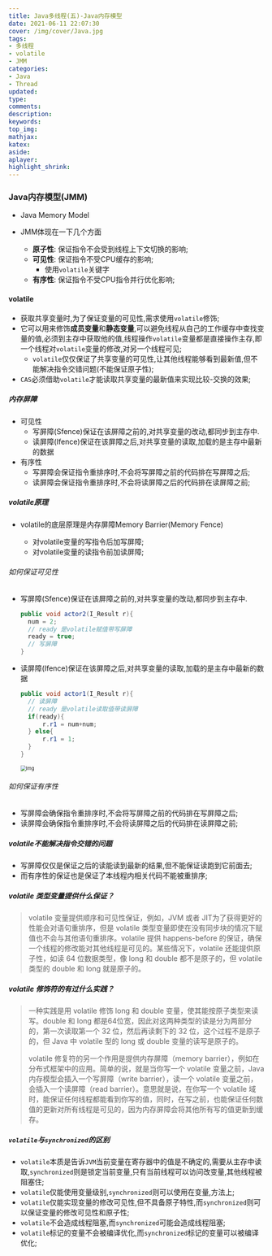 ```yaml
---
title: Java多线程(五)-Java内存模型
date: 2021-06-11 22:07:30
cover: /img/cover/Java.jpg
tags:
- 多线程
- volatile
- JMM
categories:
- Java
- Thread
updated:
type:
comments:
description:
keywords:
top_img:
mathjax:
katex:
aside:
aplayer:
highlight_shrink:
---
```


### Java内存模型(JMM)

* Java Memory Model

* JMM体现在一下几个方面
  * **原子性**: 保证指令不会受到线程上下文切换的影响;
  * **可见性**: 保证指令不受CPU缓存的影响;
    * 使用`volatile`关键字
  * **有序性**: 保证指令不受CPU指令并行优化影响;

#### volatile

* 获取共享变量时,为了保证变量的可见性,需求使用`volatile`修饰;
* 它可以用来修饰**成员变量**和**静态变量**,可以避免线程从自己的工作缓存中查找变量的值,必须到主存中获取他的值,线程操作`volatile`变量都是直接操作主存,即一个线程对`volatile`变量的修改,对另一个线程可见;
  * `volatile`仅仅保证了共享变量的可见性,让其他线程能够看到最新值,但不能解决指令交错问题(不能保证原子性);
* `CAS`必须借助`volatile`才能读取共享变量的最新值来实现比较-交换的效果;

##### 内存屏障

* 可见性
  * 写屏障(Sfence)保证在该屏障之前的,对共享变量的改动,都同步到主存中.
  * 读屏障(Ifence)保证在该屏障之后,对共享变量的读取,加载的是主存中最新的数据
* 有序性
  * 写屏障会保证指令重排序时,不会将写屏障之前的代码排在写屏障之后;
  * 读屏障会保证指令重排序时,不会将读屏障之后的代码排在读屏障之前;

##### volatile原理

* volatile的底层原理是内存屏障Memory Barrier(Memory Fence)

  * 对volatile变量的写指令后加写屏障;
  * 对volatile变量的读指令前加读屏障;

###### 如何保证可见性

* 写屏障(Sfence)保证在该屏障之前的,对共享变量的改动,都同步到主存中.

  ```java
  public void actor2(I_Result r){
  	num = 2;
  	// ready 是volatile赋值带写屏障
  	ready = true;
  	// 写屏障
  }
  ```

* 读屏障(Ifence)保证在该屏障之后,对共享变量的读取,加载的是主存中最新的数据

  ```java
  public void actor1(I_Result r){
  	// 读屏障
  	// ready 是volatile读取值带读屏障
  	if(ready){
  		r.r1 = num+num;
  	} else{
  		r.r1 = 1;
  	}
  }
  ```

  <img src="https://www.holelin.cn/img/java/thread/volatile%E8%AF%BB%E5%86%99%E5%B1%8F%E9%9A%9C.png" alt="img" style="zoom: 67%;" />

###### 如何保证有序性

* 写屏障会确保指令重排序时,不会将写屏障之前的代码排在写屏障之后;
* 读屏障会确保指令重排序时,不会将读屏障之后的代码排在读屏障之前;

##### volatile不能解决指令交错的问题

* 写屏障仅仅是保证之后的读能读到最新的结果,但不能保证读跑到它前面去;
* 而有序性的保证也是保证了本线程内相关代码不能被重排序;

##### **volatile 类型变量提供什么保证？**

> volatile 变量提供顺序和可见性保证，例如，JVM 或者 JIT为了获得更好的性能会对语句重排序，但是 volatile 类型变量即使在没有同步块的情况下赋值也不会与其他语句重排序。volatile 提供 happens-before 的保证，确保一个线程的修改能对其他线程是可见的。某些情况下，volatile 还能提供原子性，如读 64 位数据类型，像 long 和 double 都不是原子的，但 volatile 类型的 double 和 long 就是原子的。

##### **volatile 修饰符的有过什么实践？**

> 一种实践是用 volatile 修饰 long 和 double 变量，使其能按原子类型来读写。double 和 long 都是64位宽，因此对这两种类型的读是分为两部分的，第一次读取第一个 32 位，然后再读剩下的 32 位，这个过程不是原子的，但 Java 中 volatile 型的 long 或 double 变量的读写是原子的。
>
> volatile 修复符的另一个作用是提供内存屏障（memory barrier），例如在分布式框架中的应用。简单的说，就是当你写一个 volatile 变量之前，Java 内存模型会插入一个写屏障（write barrier），读一个 volatile 变量之前，会插入一个读屏障（read barrier）。意思就是说，在你写一个 volatile 域时，能保证任何线程都能看到你写的值，同时，在写之前，也能保证任何数值的更新对所有线程是可见的，因为内存屏障会将其他所有写的值更新到缓存。

##### `volatile`与`synchronized`的区别

* `volatile`本质是告诉`JVM`当前变量在寄存器中的值是不确定的,需要从主存中读取,`synchronized`则是锁定当前变量,只有当前线程可以访问改变量,其他线程被阻塞住;
* `volatile`仅能使用变量级别,`synchronized`则可以使用在变量,方法上;
* `volatile`仅能实现变量的修改可见性,但不具备原子特性,而`synchronized`则可以保证变量的修改可见性和原子性;
* `volatile`不会造成线程阻塞,而`synchronized`可能会造成线程阻塞;
* `volatile`标记的变量不会被编译优化,而`synchronized`标记的变量可以被编译优化;


